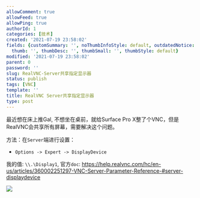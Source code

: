 ```yaml
---
allowComment: true
allowFeed: true
allowPing: true
authorId: 1
categories: [技术]
created: '2021-07-19 23:58:02'
fields: {customSummary: '', noThumbInfoStyle: default, outdatedNotice: 'no', reprint: standard,
  thumb: '', thumbDesc: '', thumbSmall: '', thumbStyle: default}
modified: '2021-07-19 23:58:02'
parent: 0
password: ''
slug: RealVNC-Server共享指定显示器
status: publish
tags: [VNC]
template: ''
title: RealVNC Server共享指定显示器
type: post
---
```

最近想在床上推Gal, 不想坐在桌前，就给Surface Pro X整了个VNC，但是RealVNC会共享所有屏幕，需要解决这个问题。

方法：在`Server`端进行设置：
- `Options -> Expert -> DisplayDevice`

我的值: `\\.\Display1`, 官方`doc`: https://help.realvnc.com/hc/en-us/articles/360002251297-VNC-Server-Parameter-Reference-#server-displaydevice

![](https://cdn.jsdelivr.net/gh/JeffersonQin/blog-asset@latest/usr/picgo/20210720000158.png)
